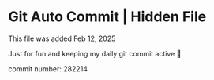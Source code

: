 # Git Auto Commit | Hidden File

This file was added Feb 12, 2025

Just for fun and keeping my daily git commit active 🤪

commit number: 282214
